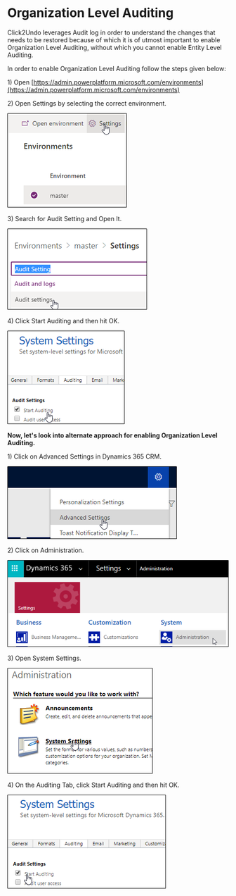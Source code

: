 # Organization Level Auditing

Click2Undo leverages Audit log in order to understand the changes that needs to be restored because of which it is of utmost important to enable Organization Level Auditing, without which you cannot enable Entity Level Auditing.

In order to enable Organization Level Auditing follow the steps given below:

1\) Open [https://admin.powerplatform.microsoft.com/environments](https://admin.powerplatform.microsoft.com/environments)

2\) Open Settings by selecting the correct environment.

![](<../../.gitbook/assets/image (216).png>)

3\) Search for Audit Setting and Open It.

![](<../../.gitbook/assets/image (128).png>)

4\) Click Start Auditing and then hit OK.

![](<../../.gitbook/assets/image (177).png>)

**Now, let's look into alternate approach for enabling Organization Level Auditing.**

1\) Click on Advanced Settings in Dynamics 365 CRM.

![](<../../.gitbook/assets/image (63).png>)

2\) Click on Administration.

![](<../../.gitbook/assets/image (152).png>)

3\) Open System Settings.

![](<../../.gitbook/assets/image (15).png>)

4\) On the Auditing Tab, click Start Auditing and then hit OK.

![](<../../.gitbook/assets/image (155).png>)

